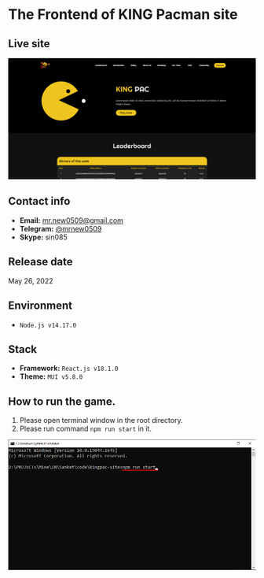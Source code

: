 # The Frontend of KING Pacman site

## Live site
[![Live site](live-site.png)](https://kingpactoken.com)

## Contact info
- **Email:** mr.new0509@gmail.com
- **Telegram:** [@mrnew0509](https://t.me/mrnew0509)
- **Skype:** sin085

## Release date
May 26, 2022

## Environment
- `Node.js v14.17.0`

## Stack
- **Framework:** `React.js v18.1.0`
- **Theme:** `MUI v5.8.0`

## How to run the game.
1. Please open terminal window in the root directory.
2. Please run command `npm run start` in it.

![guide-terminal](guide-terminal.png)
